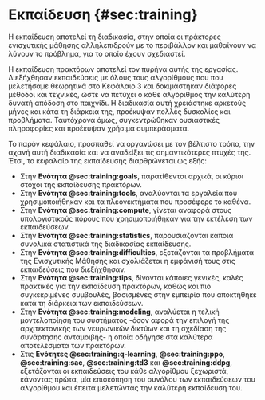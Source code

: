 # Εκπαίδευση {#sec:training}

Η εκπαίδευση αποτελεί τη διαδικασία, στην οποία οι πράκτορες ενισχυτικής μάθησης αλληλεπιδρούν με το περιβάλλον και μαθαίνουν να λύνουν το πρόβλημα, για το οποίο έχουν σχεδιαστεί.

Η εκπαίδευση πρακτόρων αποτελεί τον πυρήνα αυτής της εργασίας. Διεξήχθησαν εκπαιδεύσεις με όλους τους αλγορίθμους που που μελετήσαμε θεωρητικά στο Κεφάλαιο 3 και δοκιμάστηκαν διάφορες μέθοδοι και τεχνικές, ώστε να πετύχει ο κάθε αλγόριθμος την καλύτερη δυνατή απόδοση στο παιχνίδι. Η διαδικασία αυτή χρειάστηκε αρκετούς μήνες και κάτα τη διάρκεια της, προέκυψαν πολλές δυσκολίες και προβλήματα. Ταυτόχρονα όμως, συγκεντρώθηκαν ουσιαστικές πληροφορίες και προέκυψαν χρήσιμα συμπεράσματα.

Το παρόν κεφάλαιο, προσπαθεί να οργανώσει με τον βέλτιστο τρόπο, την αχανή αυτή διαδικασία και να αναδείξει τις σημαντικότερες πτυχές της. Έτσι, το κεφαλαίο της εκπαίδευσης διαρθρώνεται ως εξής:

- Στην **Ενότητα @sec:training:goals**, παρατίθενται αρχικά, οι κύριοι στόχοι της εκπαίδευσης πρακτόρων. 
- Στην **Ενότητα @sec:training:tools**, αναλύονται τα εργαλεία που χρησιμοποιήθηκαν και τα πλεονεκτήματα που προσέφερε το καθένα. 
- Στην **Ενότητα @sec:training:compute**, γίνεται αναφορά στους υπολογιστικούς πόρους που χρησιμοποιήθηκαν για την εκτέλεση των εκπαιδεύσεων.
- Στην **Ενότητα @sec:training:statistics**, παρουσιάζονται κάποια συνολικά στατιστικά της διαδικασίας εκπαίδευσης.
- Στην **Ενότητα @sec:training:difficulties**, εξετάζονται τα προβλήματα της Ενισχυτικής Μάθησης και σχολιάζεται η εμφάνισή τους στις εκπαιδεύσεις που διεξήχθησαν.
- Στην **Ενότητα @sec:training:tips**, δίνονται κάποιες γενικές, καλές πρακτικές για την εκπαίδευση πρακτόρων, καθώς και πιο συγκεκριμένες συμβουλές, βασισμένες στην εμπειρία που αποκτήθηκε κατά τη διάρκεια των εκπαιδεύσεων. 
- Στην **Ενότητα @sec:training:modeling**, αναλύεται η τελική μοντελοποίηση του συστήματος -όσον αφορά την επιλογή της αρχιτεκτονικής των νευρωνικών δικτύων και τη σχεδίαση της συνάρτησης ανταμοιβής- η οποία οδήγησε στα καλύτερα αποτελέσματα των πρακτόρων.
- Στις **Ενότητες @sec:training:q-learning**, **@sec:training:ppo**, **@sec:training:sac**, **@sec:training:td3** και **@sec:training:ddpg**, εξετάζονται οι εκπαιδεύσεις του κάθε αλγορίθμου ξεχωριστά, κάνοντας πρώτα, μία επισκόπηση του συνόλου των εκπαιδεύσεων του αλγορίθμου και έπειτα μελετώντας την καλύτερη εκπαίδευση του.